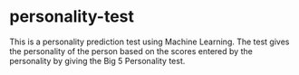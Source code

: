 # personality-test
This is a personality prediction test using Machine Learning. 
The test gives the personality of the person based on the scores entered by the personality by giving the Big 5 Personality test. 
